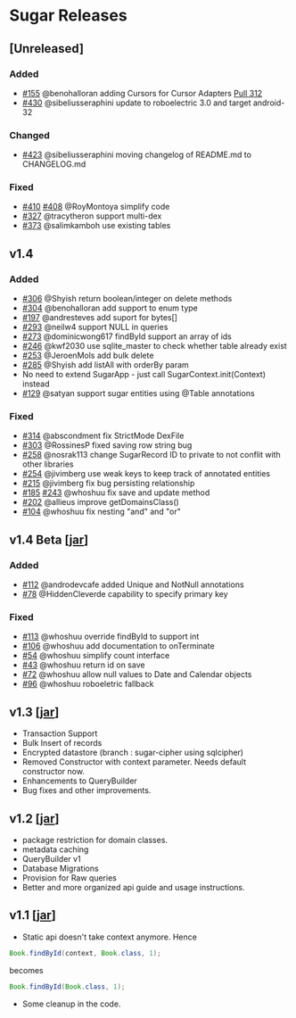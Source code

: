 # Sugar Releases

## [Unreleased]
### Added
* [#155](https://github.com/satyan/sugar/issues/155) @benohalloran adding Cursors for Cursor Adapters [Pull 312](https://github.com/satyan/sugar/pull/312)
* [#430](https://github.com/satyan/sugar/pull/430) @sibeliusseraphini update to roboelectric 3.0 and target android-32

### Changed
* [#423](https://github.com/satyan/sugar/pull/423) @sibeliusseraphini moving changelog of README.md to CHANGELOG.md

### Fixed
* [#410](https://github.com/satyan/sugar/pull/410) [#408](https://github.com/satyan/sugar/pull/408) @RoyMontoya simplify code
* [#327](https://github.com/satyan/sugar/pull/327) @tracytheron support multi-dex
* [#373](https://github.com/satyan/sugar/pull/373) @salimkamboh use existing tables

## v1.4
### Added
* [#306](https://github.com/satyan/sugar/pull/306) @Shyish return boolean/integer on delete methods
* [#304](https://github.com/satyan/sugar/pull/304) @benohalloran add support to enum type
* [#197](https://github.com/satyan/sugar/pull/197) @andresteves add suport for bytes[]
* [#293](https://github.com/satyan/sugar/pull/293) @neilw4 support NULL in queries
* [#273](https://github.com/satyan/sugar/pull/273) @dominicwong617 findById support an array of ids
* [#246](https://github.com/satyan/sugar/pull/246) @kwf2030 use sqlite\_master to check whether table already exist
* [#253](https://github.com/satyan/sugar/pull/202) @JeroenMols add bulk delete
* [#285](https://github.com/satyan/sugar/pull/202) @Shyish add listAll with orderBy param
* No need to extend SugarApp - just call SugarContext.init(Context) instead
* [#129](https://github.com/satyan/sugar/pull/129) @satyan support sugar entities using @Table annotations

### Fixed
* [#314](https://github.com/satyan/sugar/pull/314) @abscondment fix StrictMode DexFile
* [#303](https://github.com/satyan/sugar/pull/303) @RossinesP fixed saving row string bug
* [#258](https://github.com/satyan/sugar/pull/258) @nosrak113 change SugarRecord ID to private to not conflit with other libraries
* [#254](https://github.com/satyan/sugar/pull/254) @jivimberg use weak keys to keep track of annotated entities
* [#215](https://github.com/satyan/sugar/issues/215) @jivimberg fix bug persisting relationship
* [#185](https://github.com/satyan/sugar/issues/185) [#243](https://github.com/satyan/sugar/issues/243) @whoshuu fix save and update method
* [#202](https://github.com/satyan/sugar/pull/202) @allieus improve getDomainsClass()
* [#104](https://github.com/satyan/sugar/issues/104) @whoshuu fix nesting "and" and "or"

## v1.4 Beta [[jar](https://github.com/satyan/sugar/releases/download/v1.4_beta/sugar-1.4_beta.jar)]
### Added
* [#112](https://github.com/satyan/sugar/pull/112) @androdevcafe added Unique and NotNull annotations
* [#78](https://github.com/satyan/sugar/pull/78) @HiddenCleverde capability to specify primary key

### Fixed
* [#113](https://github.com/satyan/sugar/pull/113) @whoshuu override findById to support int
* [#106](https://github.com/satyan/sugar/issues/106) @whoshuu add documentation to onTerminate
* [#54](https://github.com/satyan/sugar/issues/54) @whoshuu simplify count interface
* [#43](https://github.com/satyan/sugar/issues/43) @whoshuu return id on save
* [#72](https://github.com/satyan/sugar/issues/72) @whoshuu allow null values to Date and Calendar objects
* [#96](https://github.com/satyan/sugar/issues/96) @whoshuu roboeletric fallback

## v1.3 [[jar](https://github.com/satyan/sugar/releases/download/v1.3/sugar-1.3.jar)]

- Transaction Support
- Bulk Insert of records 
- Encrypted datastore (branch : sugar-cipher using sqlcipher)
- Removed Constructor with context parameter. Needs default constructor now.
- Enhancements to QueryBuilder
- Bug fixes and other improvements.

## v1.2 [[jar](https://github.com/satyan/sugar/releases/download/v1.2/sugar-1.2.jar)]

- package restriction for domain classes.
- metadata caching
- QueryBuilder v1
- Database Migrations
- Provision for Raw queries
- Better and more organized api guide and usage instructions.

## v1.1 [[jar](https://github.com/satyan/sugar/releases/download/v1.1/sugar-1.1.jar)]

- Static api doesn't take context anymore. Hence

```java
Book.findById(context, Book.class, 1);
```

becomes

```java
Book.findById(Book.class, 1);
```

- Some cleanup in the code.
